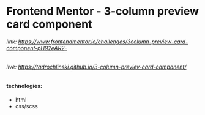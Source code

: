 # Frontend Mentor - 3-column preview card component
###### link: https://www.frontendmentor.io/challenges/3column-preview-card-component-pH92eAR2-
###### live: https://tadrochlinski.github.io/3-column-previev-card-component/

#### technologies:
* html
* css/scss